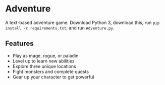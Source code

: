 # Adventure
A text-based adventure game. Download Python 3, download this, run `pip install -r requirements.txt`, and run `Adventure.py`.

## Features

* Play as mage, rogue, or paladin
* Level up to learn new abilities
* Explore three unique locations
* Fight monsters and complete quests
* Gear up your character to get powerful
